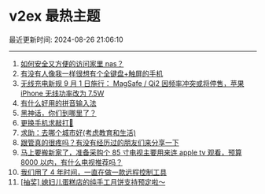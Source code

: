 # v2ex 最热主题

最近更新时间: 2024-08-26 21:06:10

--- 
1. [如何安全又方便的访问家里 nas？](https://www.v2ex.com/t/1067703) 
2. [有没有人像我一样很想有个全键盘+触屏的手机](https://www.v2ex.com/t/1067709) 
3. [无线充电新规 9 月 1 日施行： MagSafe / Qi2 因频率冲突或将停售，苹果 iPhone 无线功率改为 7.5W](https://www.v2ex.com/t/1067716) 
4. [有什么好用的拼音输入法](https://www.v2ex.com/t/1067722) 
5. [黑神话，你们到哪里了？](https://www.v2ex.com/t/1067731) 
6. [更换手机求敲打🔨](https://www.v2ex.com/t/1067735) 
7. [求助：去哪个城市好(考虑教育和生活)](https://www.v2ex.com/t/1067790) 
8. [跟管真的很疼吗？有没有经历过的朋友们来分享一下](https://www.v2ex.com/t/1067796) 
9. [马上要搬新家了，准备采购个 85 寸电视主要用来连 apple tv 观看，预算 8000 以内，有什么电视推荐吗？](https://www.v2ex.com/t/1067793) 
10. [我们用了 4 年时间，一直在做一款远程控制工具](https://www.v2ex.com/t/1067844) 
11. [[抽奖] 媳妇儿蛋糕店的纯手工月饼支持预定啦～](https://www.v2ex.com/t/1067877) 

